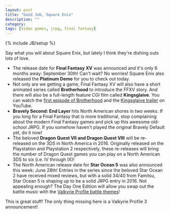 ```yaml
---
layout: post
title: "Good Job, Square Enix"
description: ""
category: 
tags: [video games, jrpg, final fantasy]
---
```

{% include JB/setup %}

Say what you will about Square Enix, but lately I think they're dishing outs lots of love.

* The release date for **Final Fantasy XV** was announced and it's only 6 months away: September 30th! Can't wait? No worries! Square Enix also released the **Platinum Demo** for you to check out today.
* Not only are we getting a game, Final Fantasy XV will also have a short animated series called **Brotherhood** to introduce the FFXV story. And there will also be a full-length feature CGI film called **Kingsglaive**. You can watch the [first episode of Brotherhood][1] and the [Kingsglaive trailer][2] on YouTube.
* **Bravely Second: End Layer** hits North American shores in two weeks. If you long for a Final Fantasy that is more traditional, stop complaining about the modern Final Fantasy games and pick up this awesome old-school JRPG. If you somehow haven't played the original Bravely Default yet, do it now!
* The beloved **Dragon Quest VII and Dragon Quest VIII** will be re-released on the 3DS in North America in 2016. Originally released on the Playstation and Playstation 2 respectively, these re-releases will bring the number of Dragon Quest games you can play on a North American 3DS to six (i.e. IV through IX)!
* The North American release date for **Star Ocean 5** was also announced this week: June 28th! Entries in the series since the beloved Star Ocean 2 have received mixed reviews, but with a solid 34/40 from Famitsu, Star Ocean 5 is shaping up to be a solid JRPG entry in 2016. Not appealing enough? The Day One Edition will allow you swap out the battle music with the [Valkyrie Profile battle themes][3]!

This is great stuff! The only thing missing here is a Valkyrie Profile 3 announcement! 

[1]: https://www.youtube.com/watch?v=fsVhwsUFaDE
[2]: https://www.youtube.com/watch?v=otB3zq6ppwc
[3]: http://www.siliconera.com/2016/03/30/star-ocean-5-will-get-day-one-edition-launches-june-28-north-america/
